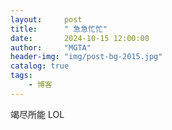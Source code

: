 ```yaml
---
layout:     post
title:      " 急急忙忙"
date:       2024-10-15 12:00:00
author:     "MGTA"
header-img: "img/post-bg-2015.jpg"
catalog: true
tags:
    - 博客
---
```

竭尽所能
LOL